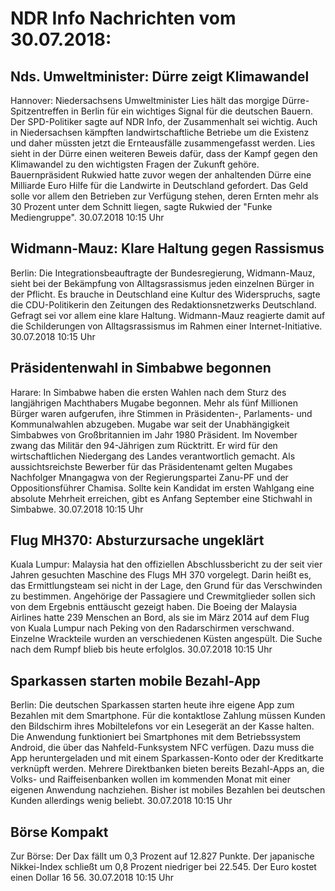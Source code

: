 # NDR Info Nachrichten vom 30.07.2018:


## Nds. Umweltminister: Dürre zeigt Klimawandel
Hannover:	Niedersachsens Umweltminister Lies hält das morgige Dürre-Spitzentreffen in Berlin für ein wichtiges Signal für die deutschen Bauern. Der SPD-Politiker sagte auf NDR Info, der Zusammenhalt sei wichtig. Auch in Niedersachsen kämpften landwirtschaftliche Betriebe um die Existenz und daher müssten jetzt die Ernteausfälle zusammengefasst werden. Lies sieht in der Dürre einen weiteren Beweis dafür, dass der Kampf gegen den Klimawandel zu den wichtigsten Fragen der Zukunft gehöre. Bauernpräsident Rukwied hatte zuvor wegen der anhaltenden Dürre eine Milliarde Euro Hilfe für die Landwirte in Deutschland gefordert. Das Geld solle vor allem den Betrieben zur Verfügung stehen, deren Ernten mehr als 30 Prozent unter dem Schnitt liegen, sagte Rukwied der "Funke Mediengruppe". 30.07.2018 10:15 Uhr 

## Widmann-Mauz: Klare Haltung gegen Rassismus
Berlin: 	Die Integrationsbeauftragte der Bundesregierung, Widmann-Mauz, sieht bei der Bekämpfung von Alltagsrassismus jeden einzelnen Bürger in der Pflicht. Es brauche in Deutschland eine Kultur des Widerspruchs, sagte die CDU-Politikerin den Zeitungen des Redaktionsnetzwerks Deutschland. Gefragt sei vor allem eine klare Haltung. Widmann-Mauz reagierte damit auf die Schilderungen von Alltagsrassismus im Rahmen einer Internet-Initiative. 30.07.2018 10:15 Uhr 

## Präsidentenwahl in Simbabwe begonnen
Harare: In Simbabwe haben die ersten Wahlen nach dem Sturz des langjährigen Machthabers Mugabe begonnen. Mehr als fünf Millionen Bürger waren aufgerufen, ihre Stimmen in Präsidenten-, Parlaments- und Kommunalwahlen abzugeben. Mugabe war seit der Unabhängigkeit Simbabwes von Großbritannien im Jahr 1980 Präsident. Im November zwang das Militär den 94-Jährigen zum Rücktritt. Er wird für den wirtschaftlichen Niedergang des Landes verantwortlich gemacht. Als aussichtsreichste Bewerber für das Präsidentenamt gelten Mugabes Nachfolger Mnangagwa von der Regierungspartei Zanu-PF und der Oppositionsführer Chamisa. Sollte kein Kandidat im ersten Wahlgang eine absolute Mehrheit erreichen, gibt es Anfang September eine Stichwahl in Simbabwe. 30.07.2018 10:15 Uhr 

## Flug MH370: Absturzursache ungeklärt
Kuala Lumpur:	Malaysia hat den offiziellen Abschlussbericht zu der seit vier Jahren gesuchten Maschine des Flugs MH 370 vorgelegt. Darin heißt es, das Ermittlungsteam sei nicht in der Lage, den Grund für das Verschwinden zu bestimmen. Angehörige der Passagiere und Crewmitglieder sollen sich von dem Ergebnis enttäuscht gezeigt haben. Die Boeing der Malaysia Airlines hatte 239 Menschen an Bord, als sie im März 2014 auf dem Flug von Kuala Lumpur nach Peking von den Radarschirmen verschwand. Einzelne Wrackteile wurden an verschiedenen Küsten angespült. Die Suche nach dem Rumpf blieb bis heute erfolglos. 30.07.2018 10:15 Uhr 

## Sparkassen starten mobile Bezahl-App
Berlin:	Die deutschen Sparkassen starten heute ihre eigene App zum Bezahlen mit dem Smartphone. Für die kontaktlose Zahlung müssen Kunden den Bildschirm ihres Mobiltelefons vor ein Lesegerät an der Kasse halten. Die Anwendung funktioniert bei Smartphones mit dem Betriebssystem Android, die über das Nahfeld-Funksystem NFC verfügen. Dazu muss die App heruntergeladen und mit einem Sparkassen-Konto oder der Kreditkarte verknüpft werden. Mehrere Direktbanken bieten bereits Bezahl-Apps an, die Volks- und Raiffeisenbanken wollen im kommenden Monat mit einer eigenen Anwendung nachziehen. Bisher ist mobiles Bezahlen bei deutschen Kunden allerdings wenig beliebt. 30.07.2018 10:15 Uhr 

## Börse Kompakt
Zur Börse: Der Dax fällt um 0,3 Prozent auf 12.827 Punkte. Der japanische Nikkei-Index schließt um 0,8 Prozent niedriger bei 22.545. Der Euro kostet einen Dollar 16 56. 30.07.2018 10:15 Uhr 
